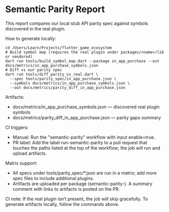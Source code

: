 # Semantic Parity Report

This report compares our local stub API parity spec against symbols discovered in the real plugin.

How to generate locally:

```
cd /Users/Learn/Projects/flutter_game_ecosystem
# Build symbol map (requires the real plugin under packages/<name>/lib or vendored)
dart run tools/build_symbol_map.dart --package in_app_purchase --out docs/metrics/in_app_purchase_symbols.json
# Diff vs our parity spec
dart run tools/diff_parity_vs_real.dart \
  --spec tools/parity_spec/in_app_purchase.json \
  --symbols docs/metrics/in_app_purchase_symbols.json \
  --out docs/metrics/parity_diff_in_app_purchase.json
```

Artifacts:

-    docs/metrics/in_app_purchase_symbols.json — discovered real plugin symbols
-    docs/metrics/parity_diff_in_app_purchase.json — parity gaps summary

CI triggers:

-    Manual: Run the "semantic-parity" workflow with input enable=true.
-    PR label: Add the label run-semantic-parity to a pull request that touches the paths listed at the top of the workflow; the job will run and upload artifacts.

Matrix support:

-    All specs under tools/parity_spec/\*.json are run in a matrix; add more spec files to include additional plugins.
-    Artifacts are uploaded per package (semantic-parity-<package>). A summary comment with links to artifacts is posted on the PR.

CI note: If the real plugin isn’t present, the job will skip gracefully. To generate artifacts locally, follow the commands above.
